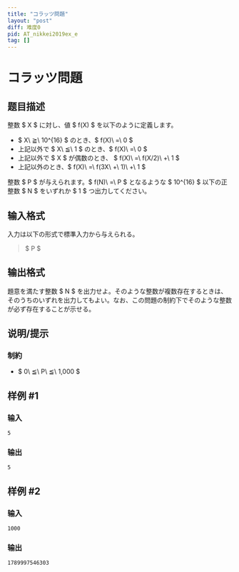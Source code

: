 ```yaml
---
title: "コラッツ問題"
layout: "post"
diff: 难度0
pid: AT_nikkei2019ex_e
tag: []
---
```


# コラッツ問題

## 题目描述

[problemUrl]: https://atcoder.jp/contests/nikkei2019-ex/tasks/nikkei2019ex_e

整数 $ X $ に対し、値 $ f(X) $ を以下のように定義します。

- $ X\ ≧\ 10^{16} $ のとき、$ f(X)\ =\ 0 $
- 上記以外で $ X\ ≦\ 1 $ のとき、$ f(X)\ =\ 0 $
- 上記以外で $ X $ が偶数のとき、 $ f(X)\ =\ f(X/2)\ +\ 1 $
- 上記以外のとき、$ f(X)\ =\ f(3X\ +\ 1)\ +\ 1 $

整数 $ P $ が与えられます。$ f(N)\ =\ P $ となるような $ 10^{16} $ 以下の正整数 $ N $ をいずれか $ 1 $ つ出力してください。

## 输入格式

入力は以下の形式で標準入力から与えられる。

> $ P $

## 输出格式

題意を満たす整数 $ N $ を出力せよ。そのような整数が複数存在するときは、そのうちのいずれを出力してもよい。なお、この問題の制約下でそのような整数が必ず存在することが示せる。

## 说明/提示

### 制約

- $ 0\ ≦\ P\ ≦\ 1,000 $

## 样例 #1

### 输入

```
5
```

### 输出

```
5
```

## 样例 #2

### 输入

```
1000
```

### 输出

```
1789997546303
```

